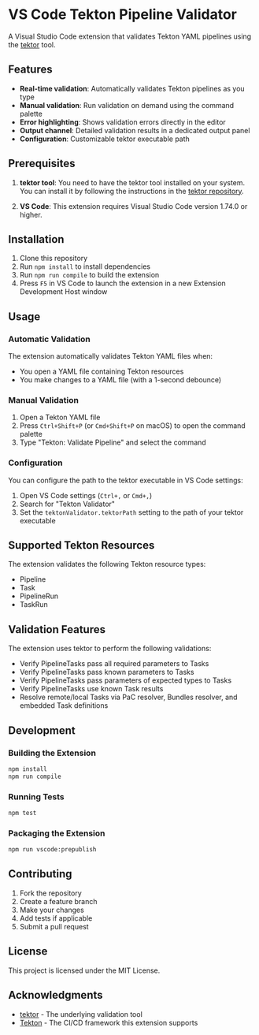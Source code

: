 # VS Code Tekton Pipeline Validator

A Visual Studio Code extension that validates Tekton YAML pipelines using the [tektor](https://github.com/konflux-ci/tektor) tool.

## Features

- **Real-time validation**: Automatically validates Tekton pipelines as you type
- **Manual validation**: Run validation on demand using the command palette
- **Error highlighting**: Shows validation errors directly in the editor
- **Output channel**: Detailed validation results in a dedicated output panel
- **Configuration**: Customizable tektor executable path

## Prerequisites

1. **tektor tool**: You need to have the tektor tool installed on your system. You can install it by following the instructions in the [tektor repository](https://github.com/konflux-ci/tektor).

2. **VS Code**: This extension requires Visual Studio Code version 1.74.0 or higher.

## Installation

1. Clone this repository
2. Run `npm install` to install dependencies
3. Run `npm run compile` to build the extension
4. Press `F5` in VS Code to launch the extension in a new Extension Development Host window

## Usage

### Automatic Validation

The extension automatically validates Tekton YAML files when:
- You open a YAML file containing Tekton resources
- You make changes to a YAML file (with a 1-second debounce)

### Manual Validation

1. Open a Tekton YAML file
2. Press `Ctrl+Shift+P` (or `Cmd+Shift+P` on macOS) to open the command palette
3. Type "Tekton: Validate Pipeline" and select the command

### Configuration

You can configure the path to the tektor executable in VS Code settings:

1. Open VS Code settings (`Ctrl+,` or `Cmd+,`)
2. Search for "Tekton Validator"
3. Set the `tektonValidator.tektorPath` setting to the path of your tektor executable

## Supported Tekton Resources

The extension validates the following Tekton resource types:
- Pipeline
- Task
- PipelineRun
- TaskRun

## Validation Features

The extension uses tektor to perform the following validations:

- Verify PipelineTasks pass all required parameters to Tasks
- Verify PipelineTasks pass known parameters to Tasks
- Verify PipelineTasks pass parameters of expected types to Tasks
- Verify PipelineTasks use known Task results
- Resolve remote/local Tasks via PaC resolver, Bundles resolver, and embedded Task definitions

## Development

### Building the Extension

```bash
npm install
npm run compile
```

### Running Tests

```bash
npm test
```

### Packaging the Extension

```bash
npm run vscode:prepublish
```

## Contributing

1. Fork the repository
2. Create a feature branch
3. Make your changes
4. Add tests if applicable
5. Submit a pull request

## License

This project is licensed under the MIT License.

## Acknowledgments

- [tektor](https://github.com/konflux-ci/tektor) - The underlying validation tool
- [Tekton](https://tekton.dev/) - The CI/CD framework this extension supports 